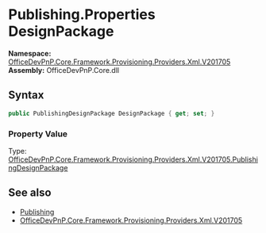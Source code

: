 # Publishing.Properties DesignPackage
  

**Namespace:** [OfficeDevPnP.Core.Framework.Provisioning.Providers.Xml.V201705](OfficeDevPnP.Core.Framework.Provisioning.Providers.Xml.V201705.md)  
**Assembly:** OfficeDevPnP.Core.dll  
## Syntax
```C#
public PublishingDesignPackage DesignPackage { get; set; }
```

### Property Value
Type: [OfficeDevPnP.Core.Framework.Provisioning.Providers.Xml.V201705.PublishingDesignPackage](OfficeDevPnP.Core.Framework.Provisioning.Providers.Xml.V201705.PublishingDesignPackage.md)  

## See also
- [Publishing](OfficeDevPnP.Core.Framework.Provisioning.Providers.Xml.V201705.Publishing.md) 
- [OfficeDevPnP.Core.Framework.Provisioning.Providers.Xml.V201705](OfficeDevPnP.Core.Framework.Provisioning.Providers.Xml.V201705.md) 

